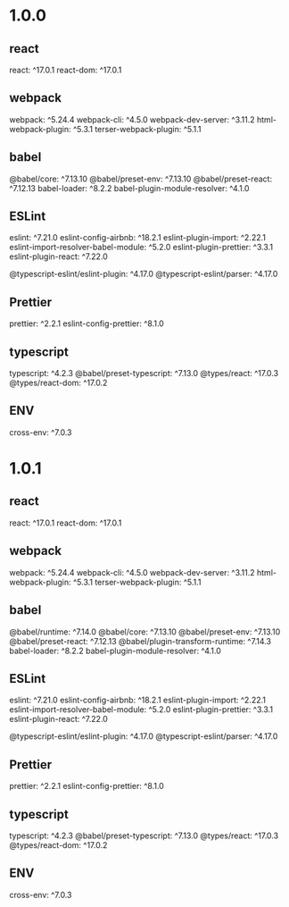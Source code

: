 # 1.0.0
## react
react: ^17.0.1
react-dom: ^17.0.1
## webpack
webpack: ^5.24.4
webpack-cli: ^4.5.0
webpack-dev-server: ^3.11.2
html-webpack-plugin: ^5.3.1
terser-webpack-plugin: ^5.1.1
## babel
@babel/core: ^7.13.10
@babel/preset-env: ^7.13.10
@babel/preset-react: ^7.12.13
babel-loader: ^8.2.2
babel-plugin-module-resolver: ^4.1.0

## ESLint
eslint: ^7.21.0
eslint-config-airbnb: ^18.2.1
eslint-plugin-import: ^2.22.1
eslint-import-resolver-babel-module: ^5.2.0
eslint-plugin-prettier: ^3.3.1
eslint-plugin-react: ^7.22.0

@typescript-eslint/eslint-plugin: ^4.17.0
@typescript-eslint/parser: ^4.17.0

## Prettier
prettier: ^2.2.1
eslint-config-prettier: ^8.1.0

## typescript
typescript: ^4.2.3
@babel/preset-typescript: ^7.13.0
@types/react: ^17.0.3
@types/react-dom: ^17.0.2

## ENV
cross-env: ^7.0.3

# 1.0.1
## react
react: ^17.0.1
react-dom: ^17.0.1
## webpack
webpack: ^5.24.4
webpack-cli: ^4.5.0
webpack-dev-server: ^3.11.2
html-webpack-plugin: ^5.3.1
terser-webpack-plugin: ^5.1.1
## babel
@babel/runtime: ^7.14.0
@babel/core: ^7.13.10
@babel/preset-env: ^7.13.10
@babel/preset-react: ^7.12.13
@babel/plugin-transform-runtime: ^7.14.3
babel-loader: ^8.2.2
babel-plugin-module-resolver: ^4.1.0

## ESLint
eslint: ^7.21.0
eslint-config-airbnb: ^18.2.1
eslint-plugin-import: ^2.22.1
eslint-import-resolver-babel-module: ^5.2.0
eslint-plugin-prettier: ^3.3.1
eslint-plugin-react: ^7.22.0

@typescript-eslint/eslint-plugin: ^4.17.0
@typescript-eslint/parser: ^4.17.0

## Prettier
prettier: ^2.2.1
eslint-config-prettier: ^8.1.0

## typescript
typescript: ^4.2.3
@babel/preset-typescript: ^7.13.0
@types/react: ^17.0.3
@types/react-dom: ^17.0.2

## ENV
cross-env: ^7.0.3

